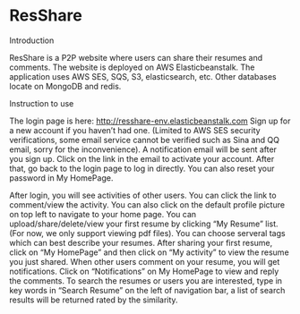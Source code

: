 # ResShare
Introduction

ResShare is a P2P website where users can share their resumes and comments. 
The website is deployed on AWS Elasticbeanstalk. The application uses AWS SES, SQS, S3, elasticsearch, etc. Other databases locate on MongoDB and redis.

Instruction to use


The login page is here: http://resshare-env.elasticbeanstalk.com
Sign up for a new account if you haven’t had one. (Limited to AWS SES security verifications, some email service cannot be verified such as Sina and QQ email, sorry for the inconvenience). A notification email will be sent after you sign up. Click on the link in the email to activate your account. After that, go back to the login page to log in directly. You can also reset your password in My HomePage. 

After login, you will see activities of other users. You can click the link to comment/view the activity. You can also click on the default profile picture on top left to navigate to your home page. You can upload/share/delete/view your first resume by clicking “My Resume” list. (For now, we only support viewing pdf files). You can choose serveral tags which can best describe your resumes.  After sharing your first resume, click on “My HomePage” and then click on “My activity” to view the resume you just shared. When other users comment on your resume, you will get notifications. Click on “Notifications” on My HomePage to view and reply the comments. To search the resumes or users you are interested, type in key words in “Search Resume” on the left of navigation bar, a list of search results will be returned rated by the similarity. 
